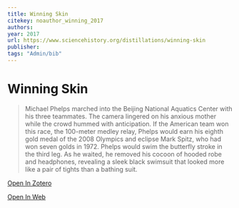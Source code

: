 ```yaml
---
title: Winning Skin
citekey: noauthor_winning_2017
authors: 
year: 2017
url: https://www.sciencehistory.org/distillations/winning-skin
publisher: 
tags: "Admin/bib"
---
```


# Winning Skin 
> Michael Phelps marched into the Beijing National Aquatics Center with his three teammates. The camera lingered on his anxious mother while the crowd hummed with anticipation. If the American team won this race, the 100-meter medley relay, Phelps would earn his eighth gold medal of the 2008 Olympics and eclipse Mark Spitz, who had won seven golds in 1972. Phelps would swim the butterfly stroke in the third leg. As he waited, he removed his cocoon of hooded robe and headphones, revealing a sleek black swimsuit that looked more like a pair of tights than a bathing suit.


[Open In Zotero](zotero://select/items/@noauthor_winning_2017)

[Open In Web](https://www.sciencehistory.org/distillations/winning-skin)
